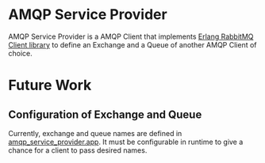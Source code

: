 # AMQP Service Provider

AMQP Service Provider is a AMQP Client that implements [Erlang RabbitMQ Client library](http://www.rabbitmq.com/erlang-client-user-guide.html) to define an Exchange and a Queue of another AMQP Client of choice.

# Future Work

## Configuration of Exchange and Queue

Currently, exchange and queue names are defined in [amqp_service_provider.app](./ebin/amqp_service_provider.app). It must be configurable in runtime to give a chance for a client to pass desired names.